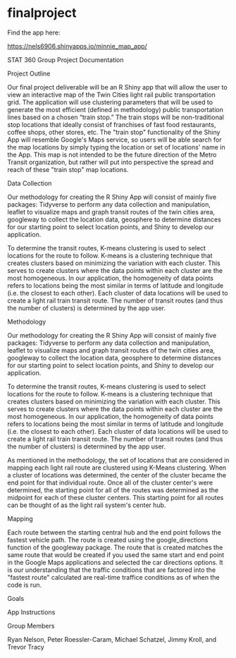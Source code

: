 # finalproject

Find the app here:

https://nels6906.shinyapps.io/minnie_map_app/


STAT 360 Group Project Documentation


Project Outline

Our final project deliverable will be an R Shiny app that will allow the user to view an interactive map of the Twin Cities light rail public transportation grid. The application will use clustering parameters that will be used to generate the most efficient (defined in methodology) public transportation lines based on a chosen “train stop.” The train stops will be non-traditional stop locations that ideally consist of franchises of fast food restaurants, coffee shops, other stores, etc. The "train stop" functionality of the Shiny App will resemble Google's Maps service, so users will be able search for the map locations by simply typing the location or set of locations' name in the App.  This map is not intended to be the future direction of the Metro Transit organization, but rather will put into perspective the spread and reach of these "train stop" map locations. 

Data Collection

Our methodology for creating the R Shiny App will consist of mainly five packages: Tidyverse to perform any data collection and manipulation, leaflet to visualize maps and graph transit routes of the twin cities area, googleway to collect the location data, geosphere to determine distances for our starting point to select location points, and Shiny to develop our application.

To determine the transit routes, K-means clustering is used to select locations for the route to follow. K-means is a clustering technique that creates clusters based on minimizing the variation with each cluster. This serves to create clusters where the data points  within each cluster are the most homogeneous. In our application, the homogeneity of data points refers to locations being the most similar in terms of latitude and longitude (i.e. the closest to each other). Each cluster of data locations will be used to create a light rail train transit route. The number of transit routes (and thus the number of clusters) is determined by the app user.

Methodology

Our methodology for creating the R Shiny App will consist of mainly five packages: Tidyverse to perform any data collection and manipulation, leaflet to visualize maps and graph transit routes of the twin cities area, googleway to collect the location data, geosphere to determine distances for our starting point to select location points, and Shiny to develop our application.

To determine the transit routes, K-means clustering is used to select locations for the route to follow. K-means is a clustering technique that creates clusters based on minimizing the variation with each cluster. This serves to create clusters where the data points  within each cluster are the most homogeneous. In our application, the homogeneity of data points refers to locations being the most similar in terms of latitude and longitude (i.e. the closest to each other). Each cluster of data locations will be used to create a light rail train transit route. The number of transit routes (and thus the number of clusters) is determined by the app user.

As mentioned in the methodology, the set of locations that are considered in mapping each light rail route are clustered using K-Means clustering. When a cluster of locations was determined, the center of the cluster became the end point for that individual route. Once all of the cluster center's were determined, the starting point for all of the routes was determined as the midpoint for each of these cluster centers. This starting point for all routes can be thought of as the light rail system's center hub. 

Mapping

Each route between the starting central hub and the end point follows the fastest vehicle path. The route is created using the google_directions function of the googleway package. The route that is created matches the same route that would be created if you used the same start and end point in the Google Maps applications and selected the car directions options. It is our understanding that the traffic conditions that are factored into the "fastest route" calculated are real-time traffice conditions as of when the code is run.

Goals


App Instructions




Group Members

Ryan Nelson, Peter Roessler-Caram, Michael Schatzel, Jimmy Kroll, and Trevor Tracy
